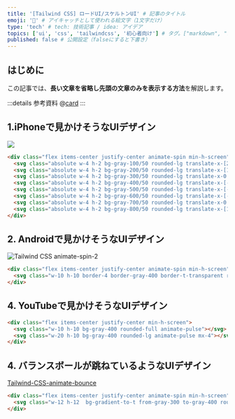 ```yaml
---
title: '[Tailwind CSS] ロードUI/スケルトンUI' # 記事のタイトル
emoji: '🍃' # アイキャッチとして使われる絵文字（1文字だけ）
type: 'tech' # tech: 技術記事 / idea: アイデア
topics: ['ui', 'css', 'tailwindcss', '初心者向け'] # タグ。["markdown", "rust", "aws"]のように指定する
published: false # 公開設定（falseにすると下書き）
---
```


## はじめに

この記事では、**長い文章を省略し先頭の文章のみを表示する方法**を解説します。

:::details 参考資料
@[card](https://gihyo.jp/book/2024/978-4-297-13943-8)
:::

## 1.iPhoneで見かけそうなUIデザイン

![](https://storage.googleapis.com/zenn-user-upload/ae6609094bb9-20241201.gif)

```html
<div class="flex items-center justify-center animate-spin min-h-screen">
  <svg class="absolute w-4 h-2 bg-gray-100/50 rounded-lg translate-x-[24px] translate-y-0 rotate-0"></svg>
  <svg class="absolute w-4 h-2 bg-gray-200/50 rounded-lg translate-x-[17px] translate-y-[17px] rotate-[45deg]"></svg>
  <svg class="absolute w-4 h-2 bg-gray-300/50 rounded-lg translate-x-0 translate-y-[24px] rotate-[90deg]"></svg>
  <svg class="absolute w-4 h-2 bg-gray-400/50 rounded-lg translate-x-[-17px] translate-y-[17px] rotate-[135deg]"></svg>
  <svg class="absolute w-4 h-2 bg-gray-500/50 rounded-lg translate-x-[-24px] translate-y-0 rotate-0"></svg>
  <svg class="absolute w-4 h-2 bg-gray-600/50 rounded-lg translate-x-[-17px] translate-y-[-17px] rotate-[-135deg]"></svg>
  <svg class="absolute w-4 h-2 bg-gray-700/50 rounded-lg translate-x-0 translate-y-[-24px] rotate-[-90deg]"></svg>
  <svg class="absolute w-4 h-2 bg-gray-800/50 rounded-lg translate-x-[17px] translate-y-[-17px] rotate-[-45deg]"></svg>
</div>
```

## 2. Androidで見かけそうなUIデザイン

![Tailwind CSS animate-spin-2](https://storage.googleapis.com/zenn-user-upload/545cea848b7a-20241201.gif)

```html
<div class="flex items-center justify-center animate-spin min-h-screen">
  <svg class="w-10 h-10 border-4 border-gray-400 border-t-transparent rounded-full animate-spin"></svg>
</div>
```



## 4. YouTubeで見かけそうなUIデザイン

```html
<div class="flex items-center justify-center min-h-screen">
  <svg class="w-10 h-10 bg-gray-400 rounded-full animate-pulse"></svg>
  <svg class="w-20 h-10 bg-gray-400 rounded-lg animate-pulse mx-4"></svg>\
</div>
```

## 4. バランスボールが跳ねているようなUIデザイン
[Tailwind-CSS-animate-bounce](https://storage.googleapis.com/zenn-user-upload/d183a29fc437-20241201.gif)

```html
<div class="flex items-center justify-center animate-spin min-h-screen">
  <svg class="w-12 h-12  bg-gradient-to-t from-gray-300 to-gray-400 rounded-full animate-bounce"></svg>
</div>
```
